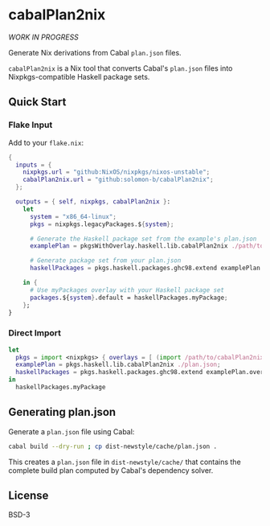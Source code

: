 # cabalPlan2nix

*WORK IN PROGRESS*

Generate Nix derivations from Cabal `plan.json` files.

`cabalPlan2nix` is a Nix tool that converts Cabal's `plan.json` files into Nixpkgs-compatible Haskell package sets.

## Quick Start

### Flake Input

Add to your `flake.nix`:

```nix
{
  inputs = {
    nixpkgs.url = "github:NixOS/nixpkgs/nixos-unstable";
    cabalPlan2nix.url = "github:solomon-b/cabalPlan2nix";
  };

  outputs = { self, nixpkgs, cabalPlan2nix }:
    let
      system = "x86_64-linux";
      pkgs = nixpkgs.legacyPackages.${system};

      # Generate the Haskell package set from the example's plan.json
      examplePlan = pkgsWithOverlay.haskell.lib.cabalPlan2nix ./path/to/plan.json "base/path/prefix/from/plan/file";

      # Generate package set from your plan.json
      haskellPackages = pkgs.haskell.packages.ghc98.extend examplePlan.overlay;

    in {
      # Use myPackages overlay with your Haskell package set
      packages.${system}.default = haskellPackages.myPackage;
    };
}
```

### Direct Import

```nix
let
  pkgs = import <nixpkgs> { overlays = [ (import /path/to/cabalPlan2nix/nix/overlay.nix) ]; };
  examplePlan = pkgs.haskell.lib.cabalPlan2nix ./plan.json;
  haskellPackages = pkgs.haskell.packages.ghc98.extend examplePlan.overlay;
in
  haskellPackages.myPackage
```

## Generating plan.json

Generate a `plan.json` file using Cabal:

```bash
cabal build --dry-run ; cp dist-newstyle/cache/plan.json .
```

This creates a `plan.json` file in `dist-newstyle/cache/` that contains the complete build plan computed by Cabal's dependency solver.

## License

BSD-3
